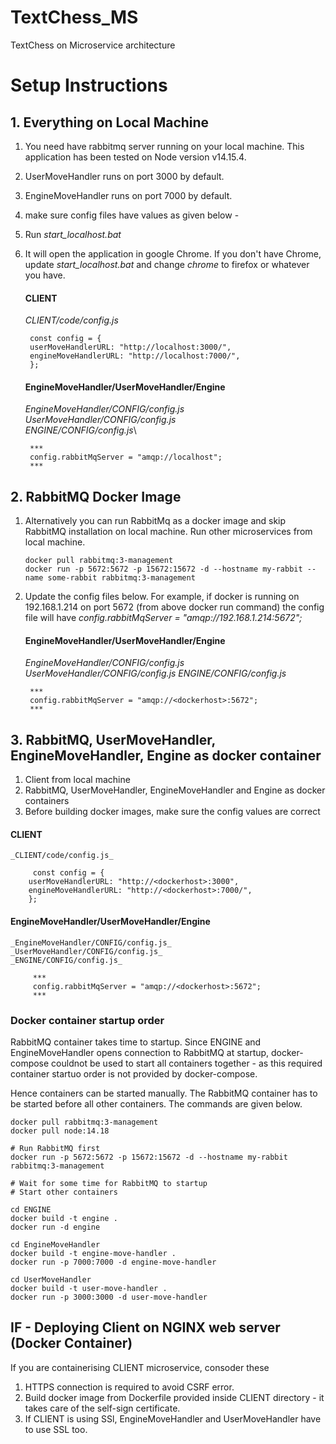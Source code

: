 # TextChess_MS

TextChess on Microservice architecture

# Setup Instructions

## 1. Everything on Local Machine

1.  You need have rabbitmq server running on your local machine. This application has been tested on Node version v14.15.4.
2.  UserMoveHandler runs on port 3000 by default.
3.  EngineMoveHandler runs on port 7000 by default.
4.  make sure config files have values as given below -
5.  Run _start_localhost.bat_
6.  It will open the application in google Chrome. If you don't have Chrome, update _start_localhost.bat_ and change _chrome_ to firefox or whatever you have.

    #### CLIENT

    _CLIENT/code/config.js_

         const config = {
         userMoveHandlerURL: "http://localhost:3000/",
         engineMoveHandlerURL: "http://localhost:7000/",
         };

    #### EngineMoveHandler/UserMoveHandler/Engine

    _EngineMoveHandler/CONFIG/config.js_\
    _UserMoveHandler/CONFIG/config.js_\
    _ENGINE/CONFIG/config.js_\

         ***
         config.rabbitMqServer = "amqp://localhost";
         ***

## 2. RabbitMQ Docker Image

1.  Alternatively you can run RabbitMq as a docker image and skip RabbitMQ installation on local machine. Run other microservices from local machine.

        docker pull rabbitmq:3-management
        docker run -p 5672:5672 -p 15672:15672 -d --hostname my-rabbit --name some-rabbit rabbitmq:3-management

2.  Update the config files below. For example, if docker is running on 192.168.1.214 on port 5672 (from above docker run command) the config file will have _config.rabbitMqServer = "amqp://192.168.1.214:5672";_

    #### EngineMoveHandler/UserMoveHandler/Engine

    _EngineMoveHandler/CONFIG/config.js_
    _UserMoveHandler/CONFIG/config.js_
    _ENGINE/CONFIG/config.js_

         ***
         config.rabbitMqServer = "amqp://<dockerhost>:5672";
         ***

## 3. RabbitMQ, UserMoveHandler, EngineMoveHandler, Engine as docker container

1. Client from local machine
2. RabbitMQ, UserMoveHandler, EngineMoveHandler and Engine as docker containers
3. Before building docker images, make sure the config values are correct

#### CLIENT

    _CLIENT/code/config.js_

         const config = {
        userMoveHandlerURL: "http://<dockerhost>:3000",
        engineMoveHandlerURL: "http://<dockerhost>:7000/",
        };

#### EngineMoveHandler/UserMoveHandler/Engine

    _EngineMoveHandler/CONFIG/config.js_
    _UserMoveHandler/CONFIG/config.js_
    _ENGINE/CONFIG/config.js_

         ***
         config.rabbitMqServer = "amqp://<dockerhost>:5672";
         ***

### Docker container startup order

RabbitMQ container takes time to startup. Since ENGINE and EngineMoveHandler opens connection to RabbitMQ at startup, docker-compose couldnot be used to start all containers together - as this required container startuo order is not provided by docker-compose.

Hence containers can be started manually. The RabbitMQ container has to be started before all other containers. The commands are given below.

    docker pull rabbitmq:3-management
    docker pull node:14.18

    # Run RabbitMQ first
    docker run -p 5672:5672 -p 15672:15672 -d --hostname my-rabbit rabbitmq:3-management

    # Wait for some time for RabbitMQ to startup
    # Start other containers

    cd ENGINE
    docker build -t engine .
    docker run -d engine

    cd EngineMoveHandler
    docker build -t engine-move-handler .
    docker run -p 7000:7000 -d engine-move-handler

    cd UserMoveHandler
    docker build -t user-move-handler .
    docker run -p 3000:3000 -d user-move-handler

## IF - Deploying Client on NGINX web server (Docker Container)

If you are containerising CLIENT microservice, consoder these

1. HTTPS connection is required to avoid CSRF error.
2. Build docker image from Dockerfile provided inside CLIENT directory - it takes care of the self-sign certificate.
3. If CLIENT is using SSl, EngineMoveHandler and UserMoveHandler have to use SSL too.
